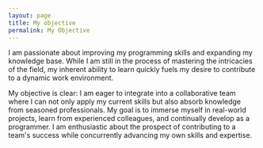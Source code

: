 ```yaml
---
layout: page
title: My objective
permalink: My Objective
---
```


I am passionate about improving my programming skills and expanding my knowledge base. While I am still in the process of mastering the intricacies of the field, my inherent ability to learn quickly fuels my desire to contribute to a dynamic work environment.

My objective is clear: I am eager to integrate into a collaborative team where I can not only apply my current skills but also absorb knowledge from seasoned professionals. My goal is to immerse myself in real-world projects, learn from experienced colleagues, and continually develop as a programmer. I am enthusiastic about the prospect of contributing to a team's success while concurrently advancing my own skills and expertise.
